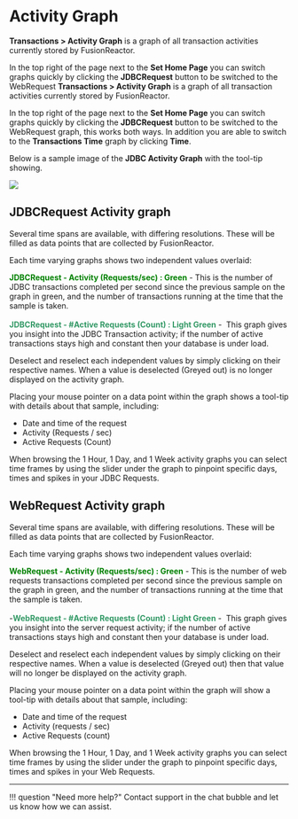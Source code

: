 # Activity Graph

**Transactions &gt; Activity Graph** is a graph of all transaction
activities currently stored by FusionReactor. 

In the top right of the page next to the **Set Home Page** you can switch graphs quickly by
clicking the **JDBCRequest** button to be switched to the WebRequest
**Transactions &gt; Activity Graph** is a graph of all transaction
activities currently stored by FusionReactor. 

In the top right of the page next to the **Set Home Page** you can switch graphs quickly by
clicking the **JDBCRequest** button to be switched to the WebRequest
graph, this works both ways. In addition you are able to switch to the
**Transactions Time** graph by clicking **Time**.

Below is a sample image of the **JDBC Activity Graph** with the tool-tip
showing.

![](/attachments/245550747/245550763.png)

## JDBCRequest Activity graph

Several time spans are available, with differing resolutions. These will
be filled as data points that are collected by FusionReactor.

Each time varying graphs shows two independent values overlaid: 

<span style="color: rgb(0,128,0);">**JDBCRequest - Activity (Requests/sec) : Green**</span>
    -   This is the number of JDBC transactions completed per second
        since the previous sample on the graph in green, and the number
        of transactions running at the time that the sample is taken. <br>
<br>
<span style="color: rgb(51,153,102);">**JDBCRequest - \#Active
    Requests (Count) : Light Green**</span>
    -    This graph gives you insight into the JDBC Transaction
        activity; if the number of active transactions stays high and
        constant then your database is under load.

Deselect and reselect each independent values by simply
clicking on their respective names. When a value is deselected (Greyed
out) is no longer displayed on the activity graph.

Placing your mouse pointer on a data point within the graph shows a
tool-tip with details about that sample, including:

-   Date and time of the request
-   Activity (Requests / sec)
-   Active Requests (Count) 

When browsing the 1 Hour, 1 Day, and 1 Week activity graphs you can
select time frames by using the slider under the graph to pinpoint
specific days, times and spikes in your JDBC Requests. 

## WebRequest Activity graph

Several time spans are available, with differing resolutions. These will
be filled as data points that are collected by FusionReactor.

Each time varying graphs shows two independent values overlaid: 

<span style="color: rgb(0,128,0);">**WebRequest - Activity (Requests/sec) : Green**</span>
    -   This is the number of web requests transactions completed per
        second since the previous sample on the graph in green, and the
        number of transactions running at the time that the sample is
        taken.<br>
<br>
-<span style="color: rgb(51,153,102);">**WebRequest - \#Active
    Requests (Count) : Light Green**</span>
    -    This graph gives you insight into the server request activity;
        if the number of active transactions stays high and constant
        then your database is under load.

Deselect and reselect each independent values by simply
clicking on their respective names. When a value is deselected (Greyed
out) then that value will no longer be displayed on the activity graph.

Placing your mouse pointer on a data point within the graph will show a
tool-tip with details about that sample, including:

-   Date and time of the request
-   Activity (requests / sec)
-   Active Requests (count) 

When browsing the 1 Hour, 1 Day, and 1 Week activity graphs you can
select time frames by using the slider under the graph to pinpoint
specific days, times and spikes in your Web Requests. 

___

!!! question "Need more help?"
    Contact support in the chat bubble and let us know how we can assist.
